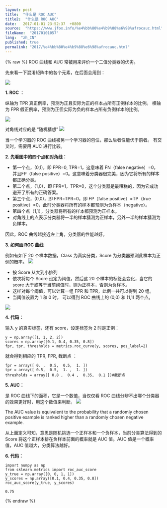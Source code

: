 ```yaml
---
layout: post
title:  "什么是 ROC AUC"
title2:  "什么是 ROC AUC"
date:   2017-01-01 23:52:37  +0800
source:  "https://www.jfox.info/%e4%bb%80%e4%b9%88%e6%98%afrocauc.html"
fileName:  "20170101057"
lang:  "zh_CN"
published: true
permalink: "2017/%e4%bb%80%e4%b9%88%e6%98%afrocauc.html"
---
```

{% raw %}
ROC 曲线和 AUC 常被用来评价一个二值分类器的优劣。

先来看一下混淆矩阵中的各个元素，在后面会用到：

![](/wp-content/uploads/2017/07/1499179104.png)

**1. ROC ：**

纵轴为 TPR 真正例率，预测为正且实际为正的样本占所有正例样本的比例。 
横轴为 FPR 假正例率，预测为正但实际为负的样本占所有负例样本的比例。

![](/wp-content/uploads/2017/07/14991791041.png)

对角线对应的是 “随机猜想” 
![](/wp-content/uploads/2017/07/14991791042.png)

当一个学习器的 ROC 曲线被另一个学习器的包住，那么后者性能优于前者。 
有交叉时，需要用 AUC 进行比较。

**2. 先看图中的四个点和对角线：**

- 第一个点，(0,1)，即 FPR=0, TPR=1，这意味着 FN（false negative）=0，并且FP（false positive）=0。这意味着分类器很完美，因为它将所有的样本都正确分类。
- 第二个点，(1,0)，即 FPR=1，TPR=0，这个分类器是最糟糕的，因为它成功避开了所有的正确答案。
- 第三个点，(0,0)，即 FPR=TPR=0，即 FP（false positive）=TP（true positive）=0，此时分类器将所有的样本都预测为负样本（negative）。
- 第四个点（1,1），分类器将所有的样本都预测为正样本。
- 对角线上的点表示分类器将一半的样本猜测为正样本，另外一半的样本猜测为负样本。

因此，ROC 曲线越接近左上角，分类器的性能越好。

**3. 如何画 ROC 曲线**

例如有如下 20 个样本数据，Class 为真实分类，Score 为分类器预测此样本为正例的概率。 
![](/wp-content/uploads/2017/07/1499179105.png)

- 按 Score 从大到小排列
- 依次将每个 Score 设定为阈值，然后这 20 个样本的标签会变化，当它的 score 大于或等于当前阈值时，则为正样本，否则为负样本。
- 这样对每个阈值，可以计算一组 FPR 和 TPR，此例一共可以得到 20 组。
- 当阈值设置为 1 和 0 时， 可以得到 ROC 曲线上的 (0,0) 和 (1,1) 两个点。

![](/wp-content/uploads/2017/07/14991791051.png)

**4. 代码：**

输入 y 的真实标签，还有 score，设定标签为 2 时是正例：

    y = np.array([1, 1, 2, 2])
    scores = np.array([0.1, 0.4, 0.35, 0.8])
    fpr, tpr, thresholds = metrics.roc_curve(y, scores, pos_label=2)

就会得到相应的 TPR, FPR, 截断点 ：

    fpr = array([ 0. ,  0.5,  0.5,  1. ])
    tpr = array([ 0.5,  0.5,  1. ,  1. ])
    thresholds = array([ 0.8 ,  0.4 ,  0.35,  0.1 ])#截断点

**5. AUC：**

是 ROC 曲线下的面积，它是一个数值，当仅仅看 ROC 曲线分辨不出哪个分类器的效果更好时，用这个数值来判断。 
![](/wp-content/uploads/2017/07/14991791052.png)

The AUC value is equivalent to the probability that a randomly chosen positive example is ranked higher than a randomly chosen negative example.

从上面定义可知，意思是随机挑选一个正样本和一个负样本，当前分类算法得到的 Score 将这个正样本排在负样本前面的概率就是 AUC 值。AUC 值是一个概率值，AUC 值越大，分类算法越好。

**6. 代码：**

    import numpy as np
    from sklearn.metrics import roc_auc_score
    y_true = np.array([0, 0, 1, 1])
    y_scores = np.array([0.1, 0.4, 0.35, 0.8])
    roc_auc_score(y_true, y_scores)
    
    0.75
{% endraw %}
